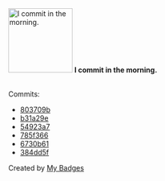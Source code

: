 <img src="https://my-badges.github.io/my-badges/morning-commits.png" alt="I commit in the morning." title="I commit in the morning." width="128">
<strong>I commit in the morning.</strong>
<br><br>

Commits:

- <a href="https://github.com/NCherfaoui/bot_discord_template/commit/803709bd4c99d3eafe27f79d7394bd604012e375">803709b</a>
- <a href="https://github.com/NCherfaoui/bank-account-app/commit/b31a29ec1f352c4bfc3ee5ff600daeb9ba80298f">b31a29e</a>
- <a href="https://github.com/NCherfaoui/bank-account-app/commit/54923a79f05d218e4ab4a6832a514aedffaa0baf">54923a7</a>
- <a href="https://github.com/NCherfaoui/prepa-competences-site/commit/785f366959154a7583550d382e1a4a3ba8a35d50">785f366</a>
- <a href="https://github.com/NCherfaoui/prepa-competences-site/commit/6730b61b8135c60a8ef84ee4ffa0868411543028">6730b61</a>
- <a href="https://github.com/NCherfaoui/prepa-competences-site/commit/384dd5f5592c5be819f716e3768668b537e9e645">384dd5f</a>


Created by <a href="https://github.com/my-badges/my-badges">My Badges</a>